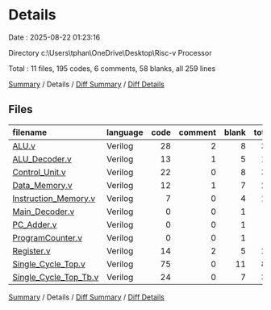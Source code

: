# Details

Date : 2025-08-22 01:23:16

Directory c:\\Users\\tphan\\OneDrive\\Desktop\\Risc-v Processor

Total : 11 files,  195 codes, 6 comments, 58 blanks, all 259 lines

[Summary](results.md) / Details / [Diff Summary](diff.md) / [Diff Details](diff-details.md)

## Files
| filename | language | code | comment | blank | total |
| :--- | :--- | ---: | ---: | ---: | ---: |
| [ALU.v](/ALU.v) | Verilog | 28 | 2 | 8 | 38 |
| [ALU\_Decoder.v](/ALU_Decoder.v) | Verilog | 13 | 1 | 5 | 19 |
| [Control\_Unit.v](/Control_Unit.v) | Verilog | 22 | 0 | 8 | 30 |
| [Data\_Memory.v](/Data_Memory.v) | Verilog | 12 | 1 | 7 | 20 |
| [Instruction\_Memory.v](/Instruction_Memory.v) | Verilog | 7 | 0 | 4 | 11 |
| [Main\_Decoder.v](/Main_Decoder.v) | Verilog | 0 | 0 | 1 | 1 |
| [PC\_Adder.v](/PC_Adder.v) | Verilog | 0 | 0 | 1 | 1 |
| [ProgramCounter.v](/ProgramCounter.v) | Verilog | 0 | 0 | 1 | 1 |
| [Register.v](/Register.v) | Verilog | 14 | 2 | 5 | 21 |
| [Single\_Cycle\_Top.v](/Single_Cycle_Top.v) | Verilog | 75 | 0 | 11 | 86 |
| [Single\_Cycle\_Top\_Tb.v](/Single_Cycle_Top_Tb.v) | Verilog | 24 | 0 | 7 | 31 |

[Summary](results.md) / Details / [Diff Summary](diff.md) / [Diff Details](diff-details.md)